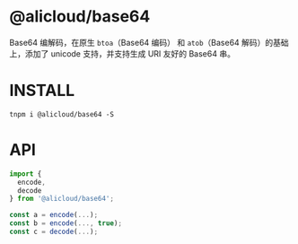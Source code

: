 @alicloud/base64
===

Base64 编解码，在原生 `btoa`（Base64 编码） 和 `atob`（Base64 解码）的基础上，添加了 unicode 支持，并支持生成 URI 友好的 Base64 串。

# INSTALL

```
tnpm i @alicloud/base64 -S
```

# API

```typescript
import {
  encode,
  decode
} from '@alicloud/base64';

const a = encode(...);
const b = encode(..., true);
const c = decode(...);
```
